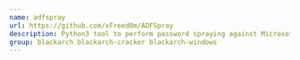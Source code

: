 ```yaml
---
name: adfspray
url: https://github.com/xFreed0m/ADFSpray
description: Python3 tool to perform password spraying against Microsoft Online service using various methods.
group: blackarch blackarch-cracker blackarch-windows
---
```

